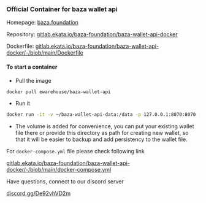 ### Official Container for baza wallet api

Homepage: [baza.foundation](https://baza.foundation)

Repository: [gitlab.ekata.io/baza-foundation/baza-wallet-api-docker](https://gitlab.ekata.io/baza-foundation/baza-wallet-api-docker)

Dockerfile: [gitlab.ekata.io/baza-foundation/baza-wallet-api-docker/-/blob/main/Dockerfile](https://gitlab.ekata.io/baza-foundation/baza-wallet-api-docker/-/blob/main/Dockerfile)

#### To start a container

-   Pull the image

```bash
docker pull ewarehouse/baza-wallet-api
```

-   Run it

```bash
docker run -it -v ~/baza-wallet-api-data:/data -p 127.0.0.1:8070:8070 -e WALLET_API_RPC_PASSWORD=changethis ewarehouse/baza-wallet-api
```

-   The volume is added for convenience, you can put your existing wallet file there or provide this directory as path for creating new wallet, so that it will be easier to backup and add persistency to the wallet file.

For `docker-compose.yml` file please check following link

[gitlab.ekata.io/baza-foundation/baza-wallet-api-docker/-/blob/main/docker-compose.yml](https://gitlab.ekata.io/baza-foundation/baza-wallet-api-docker/-/blob/main/docker-compose.yml)

Have questions, connect to our discord server

[discord.gg/De92vhVD2m](https://discord.gg/De92vhVD2m)
